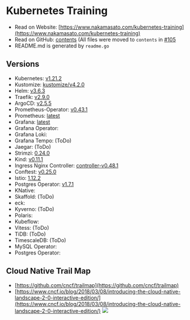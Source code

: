 # Kubernetes Training


- Read on Website: [https://www.nakamasato.com/kubernetes-training](https://www.nakamasato.com/kubernetes-training)
- Read on GitHub: [contents](contents) (All files were moved to `contents` in [#105](https://github.com/nakamasato/kubernetes-training/pull/105)
- README.md is generated by `readme.go`
## Versions
- Kubernetes: [v1.21.2](https://github.com/kubernetes/kubernetes/releases/tag/v1.21.2)
- Kustomize: [kustomize/v4.2.0](https://github.com/kubernetes-sigs/kustomize/releases/tag/kustomize/v4.2.0)
- Helm: [v3.6.3](https://github.com/helm/helm/releases/tag/v3.6.3)
- Traefik: [v2.9.0](https://github.com/traefik/traefik/releases/tag/v2.9.0)
- ArgoCD: [v2.5.5](https://github.com/argoproj/argo-cd/releases/tag/v2.5.5)
- Prometheus-Operator: [v0.43.1](https://github.com/prometheus-operator/prometheus-operator/releases/tag/v0.43.1)
- Prometheus: [latest](https://github.com/prometheus/prometheus/releases)
- Grafana: [latest](https://github.com/grafana/grafana/releases)
- Grafana Operator: [](https://github.com/grafana-operator/grafana-operator)
- Grafana Loki: [](https://github.com/grafana/loki)
- Grafana Tempo: [](https://github.com/grafana/tempo)(ToDo)
- Jaegar: [](https://github.com/jaegertracing/jaeger)(ToDo)
- Strimzi: [0.24.0](https://github.com/strimzi/strimzi-kafka-operator/releases/tag/0.24.0)
- Kind: [v0.11.1](https://github.com/kubernetes-sigs/kind/releases/tag/v0.11.1)
- Ingress Nginx Controller: [controller-v0.48.1](https://github.com/kubernetes/ingress-nginx/releases/tag/controller-v0.48.1)
- Conftest: [v0.25.0](https://github.com/open-policy-agent/conftest/releases/tag/v0.25.0)
- Istio: [1.12.2](https://github.com/istio/istio/releases/tag/1.12.2)
- Postgres Operator: [v1.7.1](https://github.com/zalando/postgres-operator/releases/tag/v1.7.1)
- KNative: [](https://github.com/knative/serving)
- Skaffold: [](https://github.com/GoogleContainerTools/skaffold)(ToDo)
- eck: [](https://github.com/elastic/cloud-on-k8s)
- Kyverno: [](https://github.com/kyverno/kyverno)(ToDo)
- Polaris: [](https://github.com/FairwindsOps/polaris)
- Kubeflow: [](https://github.com/kubeflow/kubeflow)
- Vitess: [](https://github.com/vitessio/vitess)(ToDo)
- TiDB: [](https://github.com/pingcap/tidb)(ToDo)
- TimescaleDB: [](https://github.com/timescale/timescaledb-kubernetes)(ToDo)
- MySQL Operator: [](https://github.com/mysql/mysql-operator)
- Postgres Operator: [](https://github.com/zalando/postgres-operator)
## Cloud Native Trail Map
- [https://github.com/cncf/trailmap](https://github.com/cncf/trailmap)
- [https://www.cncf.io/blog/2018/03/08/introducing-the-cloud-native-landscape-2-0-interactive-edition/](https://www.cncf.io/blog/2018/03/08/introducing-the-cloud-native-landscape-2-0-interactive-edition/)
![](https://github.com/cncf/trailmap/blob/master/CNCF_TrailMap_latest.png?raw=true)

